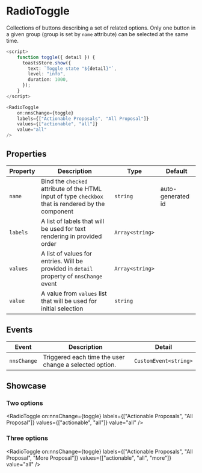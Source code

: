 <script lang="ts">
    import RadioToggle from "$lib/components/RadioToggle.svelte";
    import { toastsStore } from "$lib/stores/toasts.store";

    const toggle = ({ detail }: CustomEvent<boolean>) => toastsStore.show({
        text: `Toggle state "${detail}"`,
        level: "info",
        duration: 500,
    });
</script>

# RadioToggle

Collections of buttons describing a set of related options. Only one button in a given group (group is set by `name` attribute) can be selected at the same time.

```typescript
<script>
    function toggle({ detail }) {
      toastsStore.show({
        text: `Toggle state "${detail}"`,
        level: "info",
        duration: 1000,
      });
    }
</script>

<RadioToggle
    on:nnsChange={toggle}
    labels={["Actionable Proposals", "All Proposal"]}
    values={["actionable", "all"]}
    value="all"
/>
```

## Properties

| Property | Description                                                                                         | Type            | Default           |
| -------- | --------------------------------------------------------------------------------------------------- | --------------- | ----------------- |
| `name`   | Bind the `checked` attribute of the HTML input of type `checkbox` that is rendered by the component | `string`        | auto-generated id |
| `labels` | A list of labels that will be used for text rendering in provided order                             | `Array<string>` |                   |
| `values` | A list of values for entries. Will be provided in `detail` property of `nnsChange` event            | `Array<string>` |                   |
| `value`  | A value from `values` list that will be used for initial selection                                  | `string`        |                   |

## Events

| Event       | Description                                            | Detail                |
| ----------- | ------------------------------------------------------ | --------------------- |
| `nnsChange` | Triggered each time the user change a selected option. | `CustomEvent<string>` |

## Showcase

### Two options

<RadioToggle
on:nnsChange={toggle}
labels={["Actionable Proposals", "All Proposal"]}
values={["actionable", "all"]}
value="all"
/>

### Three options

<RadioToggle
on:nnsChange={toggle}
labels={["Actionable Proposals", "All Proposal", "More Proposal"]}
values={["actionable", "all", "more"]}
value="all"
/>
